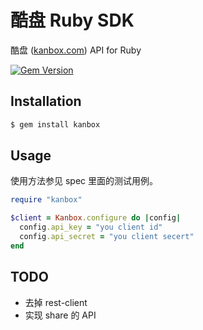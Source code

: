 酷盘 Ruby SDK
=============

酷盘 ([kanbox.com](http://kanbox.com)) API for Ruby

[![Gem Version](https://badge.fury.io/rb/kanbox.png)](https://rubygems.org/gems/kanbox)

## Installation

```bash
$ gem install kanbox
```

## Usage

使用方法参见 spec 里面的测试用例。

```ruby
require "kanbox"

$client = Kanbox.configure do |config|
  config.api_key = "you client id"
  config.api_secret = "you client secert"
end
```


## TODO

* 去掉 rest-client
* 实现 share 的 API

